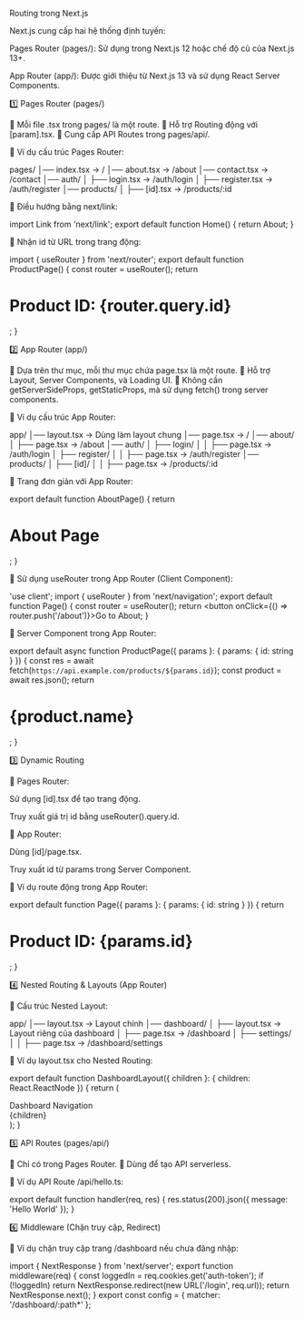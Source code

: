 Routing trong Next.js

Next.js cung cấp hai hệ thống định tuyến:

Pages Router (pages/): Sử dụng trong Next.js 12 hoặc chế độ cũ của Next.js 13+.

App Router (app/): Được giới thiệu từ Next.js 13 và sử dụng React Server Components.

1️⃣ Pages Router (pages/)

🔹 Mỗi file .tsx trong pages/ là một route.
🔹 Hỗ trợ Routing động với [param].tsx.
🔹 Cung cấp API Routes trong pages/api/.

📌 Ví dụ cấu trúc Pages Router:

pages/
│── index.tsx → /
│── about.tsx → /about
│── contact.tsx → /contact
│── auth/
│ ├── login.tsx → /auth/login
│ ├── register.tsx → /auth/register
│── products/
│ ├── [id].tsx → /products/:id

📌 Điều hướng bằng next/link:

import Link from 'next/link';
export default function Home() {
return <Link href="/about">About</Link>;
}

📌 Nhận id từ URL trong trang động:

import { useRouter } from 'next/router';
export default function ProductPage() {
const router = useRouter();
return <h1>Product ID: {router.query.id}</h1>;
}

2️⃣ App Router (app/)

🔹 Dựa trên thư mục, mỗi thư mục chứa page.tsx là một route.
🔹 Hỗ trợ Layout, Server Components, và Loading UI.
🔹 Không cần getServerSideProps, getStaticProps, mà sử dụng fetch() trong server components.

📌 Ví dụ cấu trúc App Router:

app/
│── layout.tsx → Dùng làm layout chung
│── page.tsx → /
│── about/
│ ├── page.tsx → /about
│── auth/
│ ├── login/
│ │ ├── page.tsx → /auth/login
│ ├── register/
│ │ ├── page.tsx → /auth/register
│── products/
│ ├── [id]/
│ │ ├── page.tsx → /products/:id

📌 Trang đơn giản với App Router:

export default function AboutPage() {
return <h1>About Page</h1>;
}

📌 Sử dụng useRouter trong App Router (Client Component):

'use client';
import { useRouter } from 'next/navigation';
export default function Page() {
const router = useRouter();
return <button onClick={() => router.push('/about')}>Go to About</button>;
}

📌 Server Component trong App Router:

export default async function ProductPage({ params }: { params: { id: string } }) {
const res = await fetch(`https://api.example.com/products/${params.id}`);
const product = await res.json();
return <h1>{product.name}</h1>;
}

3️⃣ Dynamic Routing

📌 Pages Router:

Sử dụng [id].tsx để tạo trang động.

Truy xuất giá trị id bằng useRouter().query.id.

📌 App Router:

Dùng [id]/page.tsx.

Truy xuất id từ params trong Server Component.

📌 Ví dụ route động trong App Router:

export default function Page({ params }: { params: { id: string } }) {
return <h1>Product ID: {params.id}</h1>;
}

4️⃣ Nested Routing & Layouts (App Router)

📌 Cấu trúc Nested Layout:

app/
│── layout.tsx → Layout chính
│── dashboard/
│ ├── layout.tsx → Layout riêng của dashboard
│ ├── page.tsx → /dashboard
│ ├── settings/
│ │ ├── page.tsx → /dashboard/settings

📌 Ví dụ layout.tsx cho Nested Routing:

export default function DashboardLayout({ children }: { children: React.ReactNode }) {
return (
<div>
<nav>Dashboard Navigation</nav>
<main>{children}</main>
</div>
);
}

5️⃣ API Routes (pages/api/)

🔹 Chỉ có trong Pages Router.
🔹 Dùng để tạo API serverless.

📌 Ví dụ API Route /api/hello.ts:

export default function handler(req, res) {
res.status(200).json({ message: 'Hello World' });
}

6️⃣ Middleware (Chặn truy cập, Redirect)

📌 Ví dụ chặn truy cập trang /dashboard nếu chưa đăng nhập:

import { NextResponse } from 'next/server';
export function middleware(req) {
const loggedIn = req.cookies.get('auth-token');
if (!loggedIn) return NextResponse.redirect(new URL('/login', req.url));
return NextResponse.next();
}
export const config = { matcher: '/dashboard/:path\*' };
